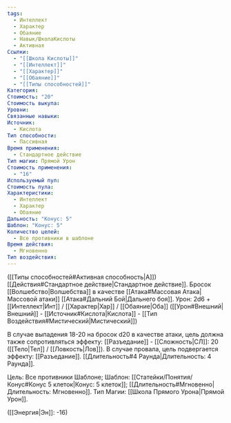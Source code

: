 ```yaml
---
tags:
  - Интеллект
  - Характер
  - Обаяние
  - Навык/ШколаКислоты
  - Активная
Ссылки:
  - "[[Школа Кислоты]]"
  - "[[Интеллект]]"
  - "[[Характер]]"
  - "[[Обаяние]]"
  - "[[Типы способностей]]"
Категория: 
Стоимость: "20"
Стоимость выкупа: 
Уровни: 
Связанные навыки: 
Источник:
  - Кислота
Тип способности:
  - Пассивная
Время применения:
  - Стандартное действие
Тип магии: Прямой Урон
Стоимость применения:
  - "16"
Используемый пул: 
Стоимость пула: 
Характеристики:
  - Интеллект
  - Характер
  - Обаяние
Дальность: "Конус: 5"
Шаблон: "Конус: 5"
Количество целей:
  - Все противники в шаблоне
Время действия:
  - Мгновенно
Тип воздействия:
---
```

([[Типы способностей#Активная способность|А]]) [[Действия#Стандартное действие|Стандартное действие]]. Бросок [[Волшебство|Волшебства]] в качестве [[Атака#Массовая Атака|Массовой атаки]] [[Атака#Дальний Бой|Дальнего боя]]. Урон: 2d6 + [[Интеллект|Инт]] / [[Характер|Хар]] / [[Обаяние|Оба]] ([[Урон#Внешний|Внешний]] - [[Источник#Кислота|Кислота]] - [[Тип Воздействия#Мистический|Мистический]])

В случае выпадения 18-20 на бросок d20 в качестве атаки, цель должна также сопротивляться эффекту: [[Разъедание]] - [[Сложность|СЛ]]: 20 ([[Тело|Тел]] / [[Ловкость|Лов]]). В случае провала, цель подвергается эффекту: [[Разъедание]]. [[Длительность#4 Раунда|Длительность: 4 Раунда]].


Цель: Все противники Шаблоне; Шаблон: [[Статейки/Понятия/Конус#Конус 5 клеток|Конус: 5 клеток]]; [[Длительность#Мгновенно|Длительность: Мгновенно]]. Тип Магии: [[Школа Прямого Урона|Прямой Урон]].

([[Энергия|Эн]]: -16)